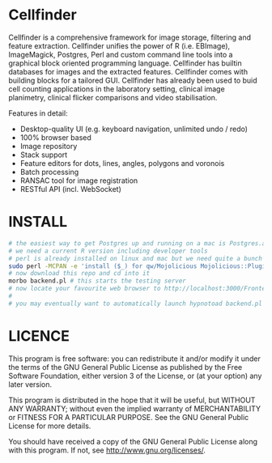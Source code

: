 Cellfinder
========

Cellfinder is a comprehensive framework for image storage, filtering and feature extraction. Cellfinder unifies the power of R (i.e. EBImage), ImageMagick, Postgres, Perl and custom command line tools into a graphical block oriented programming language. Cellfinder has builtin databases for images and the extracted features. Cellfinder comes with building blocks for a tailored GUI. Cellfinder has already been used to buid cell counting applications in the laboratory setting, clinical image planimetry, clinical flicker comparisons and video stabilisation.

Features in detail:
 * Desktop-quality UI (e.g. keyboard navigation, unlimited undo / redo)
 * 100% browser based
 * Image repository
 * Stack support
 * Feature editors for dots, lines, angles, polygons and voronois
 * Batch processing
 * RANSAC tool for image registration
 * RESTful API (incl. WebSocket)

INSTALL
=====
```bash
# the easiest way to get Postgres up and running on a mac is Postgres.app
# we need a current R version including developer tools
# perl is already installed on linux and mac but we need quite a bunch of non-core perl modules
sudo perl -MCPAN -e 'install ($_) for qw/Mojolicious Mojolicious::Plugin::Database Mojolicious::Plugin::RenderFile SQL::Abstract::More Apache::Session::File Spreadsheet::WriteExcel DBD::Pg ImageMagick Statistics::R/'
# now download this repo and cd into it
morbo backend.pl # this starts the testing server
# now locate your favourite web browser to http://localhost:3000/Frontend/index.html
#
# you may eventually want to automatically launch hypnotoad backend.pl (production server) 
```

LICENCE
=====
This program is free software: you can redistribute it and/or modify
it under the terms of the GNU General Public License as published by
the Free Software Foundation, either version 3 of the License, or
(at your option) any later version.

This program is distributed in the hope that it will be useful,
but WITHOUT ANY WARRANTY; without even the implied warranty of
MERCHANTABILITY or FITNESS FOR A PARTICULAR PURPOSE.  See the
GNU General Public License for more details.

You should have received a copy of the GNU General Public License
along with this program.  If not, see <http://www.gnu.org/licenses/>.

